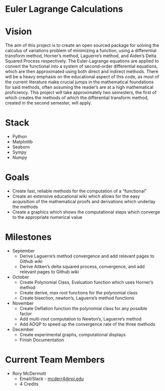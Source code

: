 # Euler Lagrange Calculations


# Vision 

The aim of this project is to create an open sourced package for solving the calculus of variations problem of minimizing a function, using a differential transform method, Horner’s method, Laguerre’s method, and Aiden’s Delta Squared Process respectively. The Euler-Lagrange equations are applied to convert the functional into a system of second-order differential equations, which are then approximated using both direct and indirect methods. There will be a heavy emphasis on the educational aspect of this code, as most of the current literature make crucial jumps in the mathematical foundations for said methods, often assuming the reader’s are at a high mathematical proficiency. This project will take approximately two semesters, the first of which creates the methods of which the differential transform method, created in the second semester, will apply. 

# Stack

 + Python
 + Matplotlib
 + Seaborn
 + Sympy
 + Numpy

# Goals

 + Create fast, reliable methods for the computation of a “functional”
 + Create an extensive educational wiki which allows for the easy acquisition of the mathematical proofs and derivations which underlay the methods
 + Create a graphics which shows the computational steps which converge to the appropriate numerical value

# Milestones 

 + September
   + Derive Laguerre’s method convergence and add relevant pages to Github wiki
   + Derive Aitken’s delta squared process, convergence,  and add relevant pages to Github wiki
 + October
   + Create Polynomial Class, Evaluation function which uses Horner’s method
   + Create derive, max root functions for the polynomial class
   + Create bisection, newton’s, Laguerre’s method functions 
 + November 
   + Create Deflation function the polynomial class for any possible factor
   + Add multi-root computation to Newton’s, Laguerre’s method
   + Add ADQP to speed up the convergence rate of the three methods
 + December
   + Create experimental graphs, computational displays
   + Finish Documentation

# Current Team Members 

 + Rory McDermott
   + Email/Slack - mcderr4@rpi.edu
   + 4 Credits

